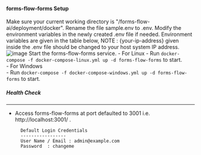 #### forms-flow-forms Setup    
Make sure your current working directory is "/forms-flow-ai/deployment/docker".
Rename the file sample.env to .env.
Modify the environment variables in the newly created .env file if needed. Environment variables are given in the table below,
NOTE : {your-ip-address} given inside the .env file should be changed to your host system IP address. 
![image](https://user-images.githubusercontent.com/86649870/165291838-bef2cecb-6870-4506-9fdc-045a7f3f648d.png)
Start the forms-flow-forms service.
     - For Linux
       - Run `docker-compose -f docker-compose-linux.yml up -d forms-flow-forms` to start.  
     - For Windows  
       - Run `docker-compose -f docker-compose-windows.yml up -d forms-flow-forms` to start.  
       
##### Health Check
------------------
   - Access forms-flow-forms at port defaulted to 3001 i.e. http://localhost:3001/ .
   
           Default Login Credentials
           -----------------
           User Name / Email : admin@example.com
           Password  : changeme   

